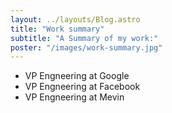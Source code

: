 ```yaml
---
layout: ../layouts/Blog.astro
title: "Work summary"
subtitle: "A Summary of my work:"
poster: "/images/work-summary.jpg"
---
```


- VP Engneering at Google
- VP Engneering at Facebook
- VP Engneering at Mevin
